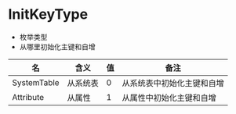 # InitKeyType

- 枚举类型
- 从哪里初始化主键和自增

| 名          | 含义     | 值   | 备注                       |
| ----------- | -------- | ---- | -------------------------- |
| SystemTable | 从系统表 | 0    | 从系统表中初始化主键和自增 |
| Attribute   | 从属性   | 1    | 从属性中初始化主键和自增   |

